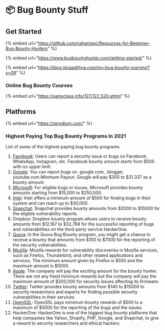 # 📦 Bug Bounty Stuff

## Get Started

{% embed url="https://github.com/nahamsec/Resources-for-Beginner-Bug-Bounty-Hunters" %}

{% embed url="https://www.bugbountyhunter.com/getting-started/" %}

{% embed url="https://blog.isiraadithya.com/my-bug-bounty-journey/?s=09" %}

### Online Bug Bounty Courses

{% embed url="https://samsclass.info/127/127_S20.shtml" %}

## Platforms

{% embed url="https://zerodium.com/" %}

### Highest Paying Top Bug Bounty Programs In 2021

List of some of the highest paying bug bounty programs.

1. [Facebook](https://www.facebook.com/whitehat/): Users can report a security issue or bugs on Facebook, WhatsApp, Instagram, etc. Facebook bounty amount starts from $500 with no upper limit.
2. [Google](https://www.google.com/about/appsecurity/reward-program/): You can report bugs on  .google.com, .blogger, youtube.com.Minimum Payout. Google will pay $300 to $31.337 as a bounty amount.
3. [Microsoft](https://technet.microsoft.com/en-us/library/dn425036.aspx): For eligible bugs or issues, Microsoft provides bounty amounts starting from $15,000 to $250,000.
4. [Intel](https://security-center.intel.com/BugBountyProgram.aspx): Intel offers a minimum amount of $500 for finding bugs in their system and can reach up to $30,000.
5. [Snapchat](https://support.snapchat.com/en-US/i-need-help): Snapchat provides bounty amounts from $2000 to $15000 for the eligible vulnerability reports.
6. Dropbox: Dropbox bounty program allows users to receive bounty amounts from $12,167 to $32,768 for the successful reporting of bugs and vulnerabilities on the third-party service HackerOne.
7. [Quora](https://engineering.quora.com/Security-Bug-Bounty-Program): In the Quora Bug Bounty program, you might get a chance to receive a bounty that amounts from $100 to $7000 for the reporting of the security vulnerabilities.
8. [Mozilla](https://engineering.quora.com/Security-Bug-Bounty-Program): Mozilla rewards for vulnerability discoveries in Mozilla services, such as Firefox, Thunderbird, and other related applications and services. The minimum amount given by Firefox is $500 and the maximum amount is $5000.
9. [Apple](https://support.apple.com/en-au/HT201220): The company will pay the exciting amount for the bounty hunter. There are not any fixed minimum rewards but the company will pay the maximum amount of $200,000 for security issues affecting its firmware.
10. [Twitter](https://support.twitter.com/articles/477159): Twitter provides bounty amounts from $140 to $15000 to security researchers and experts for finding possible security vulnerabilities in their services.
11. [OpenSSL](https://www.openssl.org/news/vulnerabilities.html): OpenSSL pays minimum bounty rewards of $500 to a maximum of $5000 for the reporting of the bugs and the issues.
12. HackerOne:  HackerOne is one of the biggest bug bounty platforms that help companies like Yahoo, Shopify, PHP, Google, and Snapchat, to give a reward to security researchers and ethical hackers.

